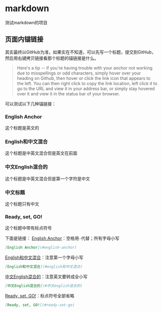 # markdown
测试markdown的项目

## 页面内锚链接
其实最终以GitHub为准，如果实在不知道，可以先写一个标题，提交到GitHub，然后用右键拷贝链接看那个标题的锚链接是什么。
> Here's a tip -- if you're having trouble with your anchor not working due to misspellings or odd characters, simply hover over your heading on Github, then hover or click the link icon that appears to the left. You can then right click to copy the link location, left click it to go to the URL and view it in your address bar, or simply stay hovered over it and view it in the status bar of your browser.

可以测试以下几种锚链接：
### English Anchor
这个标题是英文的

### English和中文混合
这个标题是中英文混合但是英文在前面

### 中文English混合的
这个标题是中英文混合但是第一个字符是中文

### 中文标题
这个标题只有中文

### Ready, set, GO!
这个标题中带有标点符号


下面是链接：
[English Anchor](#english-anchor)：空格用`-`代替；所有字母小写
```md
[English Anchor](#english-anchor)
```

[English和中文混合](#english和中文混合)：注意第一个字母小写
```md
[English和中文混合](#english和中文混合)
```

[中文English混合的](#中文english混合的)：注意英文要转成全小写
```md
[中文English混合的](#中文english混合的)
```

[Ready, set, GO!](#ready-set-go)：标点符号全部省略
```md
[Ready, set, GO!](#ready-set-go)
```


